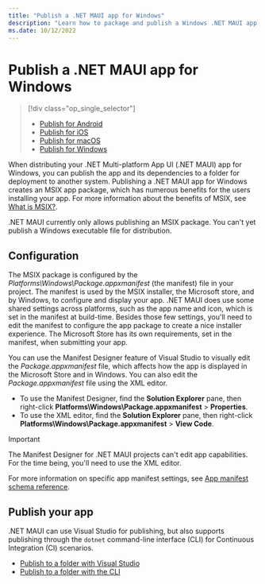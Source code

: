 ```yaml
---
title: "Publish a .NET MAUI app for Windows"
description: "Learn how to package and publish a Windows .NET MAUI app."
ms.date: 10/12/2022
---
```


# Publish a .NET MAUI app for Windows

> [!div class="op_single_selector"]
>
> - [Publish for Android](../../android/deployment/overview.md)
> - [Publish for iOS](../../ios/deployment/overview.md)
> - [Publish for macOS](../../macos/deployment/overview.md)
> - [Publish for Windows](overview.md)

When distributing your .NET Multi-platform App UI (.NET MAUI) app for Windows, you can publish the app and its dependencies to a folder for deployment to another system. Publishing a .NET MAUI app for Windows creates an MSIX app package, which has numerous benefits for the users installing your app. For more information about the benefits of MSIX, see [What is MSIX?](/windows/msix/overview).

.NET MAUI currently only allows publishing an MSIX package. You can't yet publish a Windows executable file for distribution.

## Configuration

The MSIX package is configured by the _Platforms\\Windows\\Package.appxmanifest_ (the manifest) file in your project. The manifest is used by the MSIX installer, the Microsoft store, and by Windows, to configure and display your app. .NET MAUI does use some shared settings across platforms, such as the app name and icon, which is set in the manifest at build-time. Besides those few settings, you'll need to edit the manifest to configure the app package to create a nice installer experience. The Microsoft Store has its own requirements, set in the manifest, when submitting your app.

You can use the Manifest Designer feature of Visual Studio to visually edit the _Package.appxmanifest_ file, which affects how the app is displayed in the Microsoft Store and in Windows. You can also edit the _Package.appxmanifest_ file using the XML editor.

- To use the Manifest Designer, find the **Solution Explorer** pane, then right-click **Platforms\\Windows\\Package.appxmanifest** > **Properties**.
- To use the XML editor, find the **Solution Explorer** pane, then right-click **Platforms\\Windows\\Package.appxmanifest** > **View Code**.

> [!IMPORTANT]
> The Manifest Designer for .NET MAUI projects can't edit app capabilities. For the time being, you'll need to use the XML editor.

For more information on specific app manifest settings, see [App manifest schema reference](/uwp/schemas/appxpackage/uapmanifestschema/root-elements).

## Publish your app

.NET MAUI can use Visual Studio for publishing, but also supports publishing through the `dotnet` command-line interface (CLI) for Continuous Integration (CI) scenarios.

<!-- - [Publish an app to the Microsoft Store](publish-visual-studio-store.md)-->
- [Publish to a folder with Visual Studio](publish-visual-studio-folder.md)
- [Publish to a folder with the CLI](publish-cli.md)
